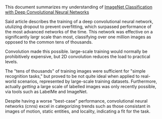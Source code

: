 This document summarizes my understanding of [ImageNet Classification with Deep Convolutional
Neural Networks
](https://papers.nips.cc/paper/2012/file/c399862d3b9d6b76c8436e924a68c45b-Paper.pdf)

Said article describes the training of a deep convolutional neural network, utulizing dropout to prevent overfitting, which surpassed performance of the most advanced networks of the time. This network was effective on a significantly largr scale than most, classifying over one million images as opposed to the common tens of thousands.

Convolution made this possible. large-scale training would normally be prohibitively expensive, but 2D convolution reduces the load to practical levels.

The "tens of thousands" of training images were sufficient for "simple recognition tasks," but proved to be not quite ideal when applied to real-world scenarios, represented by large-scale training datasets. Furthermore, actually *getting* a large scale of labelled images was only recently possible, via tools such as LabelMe and ImageNet.

Despite having a worse "best-case" performance, convolutional neural networks (cnns) excel in categorizing trends such as those consistant in images of motion, static entities, and locality, indicating a fit for the task.

